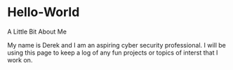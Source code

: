 # Hello-World
A Little Bit About Me

My name is Derek and I am an aspiring cyber security professional.
I will be using this page to keep a log of any fun projects or topics of interst that I work on.
